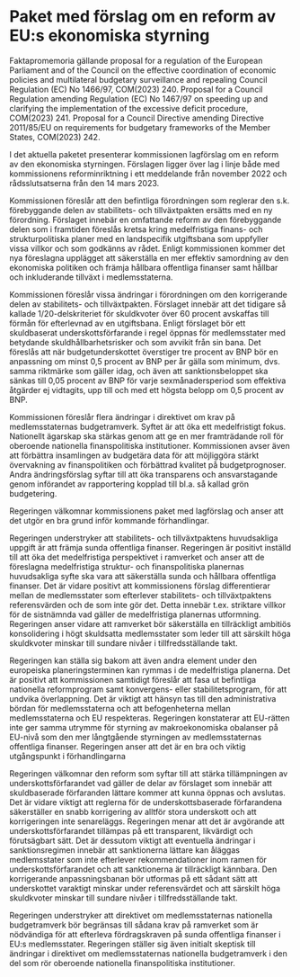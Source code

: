 # Paket med förslag om en reform av EU:s ekonomiska styrning

Faktapromemoria gällande proposal for a regulation of the European Parliament and of the Council on the effective coordination of economic policies and
multilateral budgetary surveillance and repealing Council Regulation (EC) No
1466/97, COM(2023) 240.
Proposal for a Council Regulation amending Regulation (EC) No
1467/97 on speeding up and clarifying the implementation of the excessive
deficit procedure, COM(2023) 241.
Proposal for a Council Directive amending Directive 2011/85/EU on
requirements for budgetary frameworks of the Member States, COM(2023) 242.

I det aktuella paketet presenterar kommissionen lagförslag om en reform av den ekonomiska styrningen. Förslagen ligger över lag i linje både med
kommissionens reforminriktning i ett meddelande från november 2022 och
rådsslutsatserna från den 14 mars 2023.

Kommissionen föreslår att den befintliga förordningen som reglerar den
s.k. förebyggande delen av stabilitets- och tillväxtpakten ersätts med en ny
förordning. Förslaget innebär en omfattande reform av den förebyggande
delen som i framtiden föreslås kretsa kring medelfristiga finans- och
strukturpolitiska planer med en landspecifik utgiftsbana som uppfyller vissa villkor och som godkänns av rådet. Enligt kommissionen kommer det nya föreslagna upplägget att säkerställa en mer effektiv samordning av den
ekonomiska politiken och främja hållbara offentliga finanser samt hållbar
och inkluderande tillväxt i medlemsstaterna.

Kommissionen föreslår vissa ändringar i förordningen om den
korrigerande delen av stabilitets- och tillväxtpakten. Förslaget innebär att det tidigare så kallade 1/20-delskriteriet för skuldkvoter över 60 procent avskaffas till förmån för efterlevnad av en utgiftsbana. Enligt förslaget bör ett skuldbaserat underskottsförfarande i regel öppnas för medlemsstater med betydande skuldhållbarhetsrisker och som avvikit från sin bana. Det föreslås att när budgetunderskottet överstiger tre procent av BNP bör en anpassning om minst 0,5 procent av BNP per år gälla som minimum, dvs. samma riktmärke som gäller idag, och även att sanktionsbeloppet ska sänkas till 0,05 procent av BNP för varje sexmånadersperiod som effektiva åtgärder ej vidtagits, upp till och med ett högsta belopp om 0,5 procent av BNP.

Kommissionen föreslår flera ändringar i direktivet om krav på medlemsstaternas budgetramverk. Syftet är att öka ett medelfristigt fokus. Nationellt ägarskap ska stärkas genom att ge en mer framträdande roll för oberoende nationella finanspolitiska institutioner. Kommissionen avser även att förbättra insamlingen av budgetära data för att möjliggöra stärkt övervakning av finanspolitiken och förbättrad kvalitet på budgetprognoser. Andra ändringsförslag syftar till att öka transparens och ansvarstagande genom införandet av rapportering kopplad till bl.a. så kallad grön budgetering.

Regeringen välkomnar kommissionens paket med lagförslag och anser att det utgör en bra grund inför kommande förhandlingar.

Regeringen understryker att stabilitets- och tillväxtpaktens huvudsakliga uppgift är att främja sunda offentliga finanser. Regeringen är positivt inställd till att öka det medelfristiga perspektivet i ramverket och anser att de föreslagna medelfristiga struktur- och finanspolitiska planernas huvudsakliga syfte ska vara att säkerställa sunda och hållbara offentliga finanser. Det är vidare positivt att kommissionens förslag differentierar mellan de medlemsstater som efterlever stabilitets- och tillväxtpaktens referensvärden och de som inte gör det. Detta innebär t.ex. striktare villkor för de sistnämnda vad gäller de medelfristiga planernas utformning. Regeringen anser vidare att ramverket bör säkerställa en tillräckligt ambitiös konsolidering i högt skuldsatta medlemsstater som leder till att särskilt höga skuldkvoter minskar till sundare nivåer i tillfredsställande takt.

Regeringen kan ställa sig bakom att även andra element under den europeiska planeringsterminen kan rymmas i de medelfristiga planerna. Det är positivt att kommissionen samtidigt föreslår att fasa ut befintliga nationella reformprogram samt konvergens- eller stabilitetsprogram, för att undvika överlappning. Det är viktigt att hänsyn tas till den administrativa bördan för medlemsstaterna och att befogenheterna mellan medlemsstaterna och EU respekteras. Regeringen konstaterar att EU-rätten inte ger samma utrymme för styrning av makroekonomiska obalanser på EU-nivå som den mer långtgående styrningen av medlemsstaternas offentliga finanser. Regeringen anser att det är en bra och viktig utgångspunkt i förhandlingarna

Regeringen välkomnar den reform som syftar till att stärka tillämpningen av underskottsförfarandet vad gäller de delar av förslaget som innebär att skuldbaserade förfaranden lättare kommer att kunna öppnas och avslutas. Det är vidare viktigt att reglerna för de underskottsbaserade förfarandena säkerställer en snabb korrigering av alltför stora underskott och att korrigeringen inte senareläggs. Regeringen menar att det är avgörande att underskottsförfarandet tillämpas på ett transparent, likvärdigt och förutsägbart sätt. Det är dessutom viktigt att eventuella ändringar i sanktionsregimen innebär att sanktionerna lättare kan åläggas medlemsstater som inte efterlever rekommendationer inom ramen för underskottsförfarandet och att sanktionerna är tillräckligt kännbara. Den korrigerande anpassningsbanan bör utformas på ett sådant sätt att underskottet varaktigt minskar under referensvärdet och att särskilt höga skuldkvoter minskar till sundare nivåer i tillfredsställande takt.

Regeringen understryker att direktivet om medlemsstaternas nationella budgetramverk bör begränsas till sådana krav på ramverket som är nödvändiga för att efterleva fördragskraven på sunda offentliga finanser i EU:s medlemsstater. Regeringen ställer sig även initialt skeptisk till ändringar i direktivet om medlemsstaternas nationella budgetramverk i den del som rör oberoende nationella finanspolitiska institutioner.
